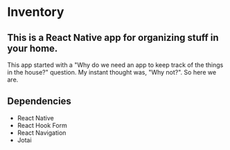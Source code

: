 # Inventory

## This is a React Native app for organizing stuff in your home.

This app started with a "Why do we need an app to keep track of the things in the house?" question. My instant thought was, "Why not?". So here we are.

## Dependencies

- React Native
- React Hook Form
- React Navigation
- Jotai